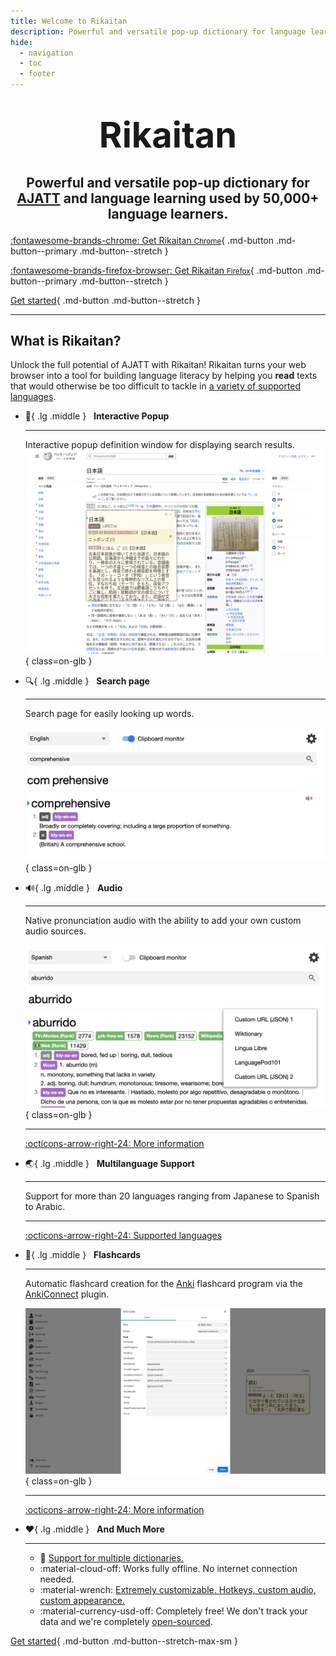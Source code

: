 ```yaml
---
title: Welcome to Rikaitan
description: Powerful and versatile pop-up dictionary for language learning used by 50,000+ language learners.
hide:
  - navigation
  - toc
  - footer
---
```


# <p style="text-align: center; margin-bottom: 10px; margin-top: 10px; font-size: 200%;">**Rikaitan**</p>
## <p style="text-align: center">Powerful and versatile pop-up dictionary for <a href="https://tatsumoto.neocities.org/blog/whats-ajatt" target="_blank">AJATT</a> and language learning used by 50,000+ language learners.</p>

<div class="grid" markdown>

[:fontawesome-brands-chrome: Get Rikaitan <small>Chrome</small>](https://chrome.google.com/webstore/detail/rikaitan/pnjdahdadbkhcfamabafkjbjblbgkodk){ .md-button .md-button--primary .md-button--stretch }

[:fontawesome-brands-firefox-browser: Get Rikaitan <small>Firefox</small>](https://addons.mozilla.org/en-US/firefox/addon/rikaitan/){ .md-button .md-button--primary .md-button--stretch }

</div>

[Get started](getting-started/index.md){ .md-button .md-button--stretch }

---

## What is Rikaitan?

Unlock the full potential of AJATT with Rikaitan!
Rikaitan turns your web browser into a tool for building language literacy by helping you **read** texts that would otherwise be too difficult to tackle in [a variety of supported languages](./supported-languages.md).

<div class="grid cards" markdown>


-   :speech_balloon:{ .lg .middle } &nbsp;
    __Interactive Popup__

    ---

    Interactive popup definition window for displaying search results.
    ![Term definitions](assets/ss/terms.webp){ class=on-glb }

-   :mag:{ .lg .middle } &nbsp;
    __Search page__

    ---

    Search page for easily looking up words.

    ![Search Page](assets/ss/search-page.webp){ class=on-glb }


-   :loud_sound:{ .lg .middle } &nbsp;
    __Audio__

    ---

    Native pronunciation audio with the ability to add your own custom audio sources.

    ![Audio](assets/ss/audio.webp){ class=on-glb }

    ---

    [:octicons-arrow-right-24: More information](./advanced/index.md#audio)

-   :earth_asia:{ .lg .middle } &nbsp;
    __Multilanguage Support__

    ---

    Support for more than 20 languages ranging from Japanese to Spanish to Arabic.

    ---

    [:octicons-arrow-right-24: Supported languages](./supported-languages.md)

-   :pencil:{ .lg .middle } &nbsp;
    __Flashcards__

    ---

    Automatic flashcard creation for the [Anki](https://wiki.archlinux.org/title/Anki) flashcard program via the [AnkiConnect](https://ankiweb.net/shared/info/2055492159) plugin.

    ![Anki](assets/ss/anki.webp){ class=on-glb }

    ---

    [:octicons-arrow-right-24: More information](./anki/index.md)

-   :heart:{ .lg .middle } &nbsp;
    __And Much More__

    ---

    - :book: [Support for multiple dictionaries.](./dictionaries/index.md)
    - :material-cloud-off: Works fully offline. No internet connection needed.
    - :material-wrench: [Extremely customizable. Hotkeys, custom audio, custom appearance.](advanced/index.md)
    - :material-currency-usd-off: Completely free! We don't track your data and we're completely [open-sourced](https://github.com/Ajatt-Tools/rikaitan).
</div>

[Get started](getting-started/index.md){ .md-button .md-button--stretch-max-sm }
